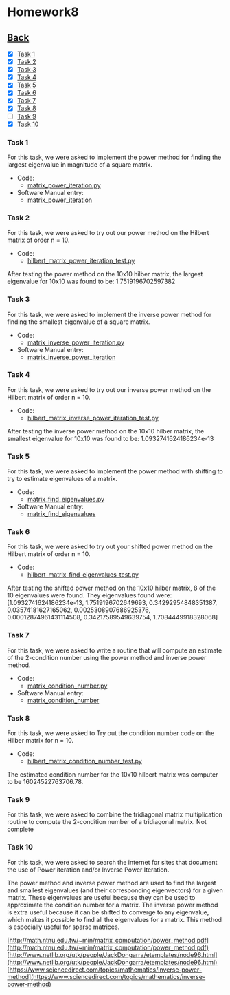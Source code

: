 # Homework8<br>

## [Back](../)

- [x] [Task 1](#task-1)
- [x] [Task 2](#task-2)
- [x] [Task 3](#task-3)
- [x] [Task 4](#task-4)
- [x] [Task 5](#task-5)
- [x] [Task 6](#task-6)
- [x] [Task 7](#task-7)
- [x] [Task 8](#task-8)
- [ ] [Task 9](#task-9)
- [x] [Task 10](#task-10)

### Task 1
For this task, we were asked to implement the power method for finding the largest eigenvalue in magnitude of a square matrix.

- Code:
  - [matrix_power_iteration.py](Task1/matrix_power_iteration.py)
- Software Manual entry:
  - [matrix_power_iteration](../software_manual/matrix_power_iteration.md)

### Task 2
For this task, we were asked to try out our power method on the Hilbert matrix of order n = 10.

- Code:
  - [hilbert_matrix_power_iteration_test.py](Task2/hilbert_matrix_power_iteration_test.py)

After testing the power method on the 10x10 hilber matrix, the largest eigenvalue for 10x10 was found to be: 1.7519196702597382
  
### Task 3
For this task, we were asked to implement the inverse power method for finding the smallest eigenvalue of a square matrix.

- Code:
  - [matrix_inverse_power_iteration.py](Task3/matrix_inverse_power_iteration.py)
- Software Manual entry:
  - [matrix_inverse_power_iteration](../software_manual/matrix_inverse_power_iteration.md)

### Task 4
For this task, we were asked to try out our inverse power method on the Hilbert matrix of order n = 10.

- Code:
  - [hilbert_matrix_inverse_power_iteration_test.py](Task4/hilbert_matrix_inverse_power_iteration_test.py)

After testing the inverse power method on the 10x10 hilber matrix, the smallest eigenvalue for 10x10 was found to be: 1.0932741624186234e-13

### Task 5
For this task, we were asked to implement the power method with shifting to try to estimate eigenvalues of a matrix.

- Code:
  - [matrix_find_eigenvalues.py](Task5/matrix_find_eigenvalues.py)
- Software Manual entry:
  - [matrix_find_eigenvalues](../software_manual/matrix_find_eigenvalues.md)
  
### Task 6
For this task, we were asked to try out your shifted power method on the Hilbert matrix of order n = 10.

- Code:
  - [hilbert_matrix_find_eigenvalues_test.py](Task6/hilbert_matrix_find_eigenvalues_test.py)

After testing the shifted power method on the 10x10 hilber matrix, 8 of the 10 eigenvalues were found. They eigenvalues found were:<br>
[1.0932741624186234e-13, 1.7519196702649693, 0.34292954848351387, 0.03574181627165062, 0.0025308907686925376, 0.00012874961431114508, 0.34217589549639754, 1.7084449918328068]
  
### Task 7
For this task, we were asked to write a routine that will compute an estimate of the 2-condition number using the power method and inverse power method.

- Code:
  - [matrix_condition_number.py](Task7/matrix_condition_number.py)
- Software Manual entry:
  - [matrix_condition_number](../software_manual/matrix_condition_number.md)

### Task 8
For this task, we were asked to Try out the condition number code on the Hilber matrix for n = 10.

- Code:
  - [hilbert_matrix_condition_number_test.py](Task8/hilbert_matrix_condition_number_test.py)

The estimated condition number for the 10x10 hilbert matrix was computer to be 16024522763706.78.
  
### Task 9
For this task, we were asked to combine the tridiagonal matrix multiplication routine to compute the 2-condition number of a tridiagonal matrix.
Not complete

### Task 10
  
For this task, we were asked to search the internet for sites that document the use of Power iteration and/or Inverse Power Iteration. 

The power method and inverse power method are used to find the largest and smallest eigenvalues (and their corresponding eigenvectors) for a given matrix. These eigenvalues are useful because they can be used to approximate the condition number for a matrix. The inverse power method is extra useful because it can be shifted to converge to any eigenvalue, which makes it possible to find all the eigenvalues for a matrix. This method is especially useful for sparse matrices.

[http://math.ntnu.edu.tw/~min/matrix_computation/power_method.pdf](http://math.ntnu.edu.tw/~min/matrix_computation/power_method.pdf)
[http://www.netlib.org/utk/people/JackDongarra/etemplates/node96.html](http://www.netlib.org/utk/people/JackDongarra/etemplates/node96.html)
[https://www.sciencedirect.com/topics/mathematics/inverse-power-method](https://www.sciencedirect.com/topics/mathematics/inverse-power-method)

